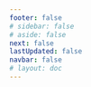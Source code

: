```yaml
---
footer: false
# sidebar: false
# aside: false
next: false
lastUpdated: false
navbar: false
# layout: doc
---
```


<script setup>
  const chatPrompts = [
    { id: "49", text: "このサイトの人気ページ、表形式", category: "general" },
    { id: "49", text: "このサイトのトップ10よくある質問", category: "general" },
    { id: "49", text: "フリーゾーンサイトのリンク、表形式", category: "general" },
    { id: "49", text: "価格付きフリーゾーンサイトへのリンク表", category: "general" },

    { id: "1", text: "UAEでの会社登記", category: "business" },
    { id: "7", text: "UAE事業ライセンスの要件", category: "business" },
    { id: "7", text: "UAE事業体タイプの比較、表と分析", category: "business" },
    { id: "48", text: "UAEのベスト病院10選、メリットとデメリット", category: "healthcare" },

    { id: "15", text: "UAEでの委任状", category: "legal" },

    // ビジネスサービス（第1ブロック）
    { id: "2", text: "Mainland会社設立", category: "business" },
    { id: "3", text: "Free zone会社登記", category: "business" },
    { id: "4", text: "オフショア会社設立", category: "business" },
    { id: "5", text: "UAEフリーランスビザ", category: "business" },
    { id: "6", text: "ドバイ事業ライセンス", category: "business" },
    { id: "23", text: "UAE事業設立", category: "business" },
    { id: "24", text: "ドバイフリーゾーン", category: "business" },
    { id: "25", text: "UAE会社登記", category: "business" },
    { id: "26", text: "UAEフリーランスビザ", category: "business" },

    // ビザと移民
    { id: "8", text: "UAE Golden Visa申請", category: "visa" },
    { id: "9", text: "UAE就労ビザ", category: "visa" },
    { id: "10", text: "UAE家族ビザスポンサーシップ", category: "visa" },
    { id: "11", text: "ビザ健康診断要件", category: "visa" },
    { id: "12", text: "UAE居住ビザ手続き", category: "visa" },
    { id: "27", text: "UAEビザ要件", category: "visa" },

    // 法務と文書
    { id: "13", text: "Emirates ID申請", category: "legal" },
    { id: "14", text: "UAE文書認証", category: "legal" },
    { id: "16", text: "UAE事業契約書審査", category: "legal" },
    { id: "40", text: "Emirates ID更新", category: "legal" },

    // 金融サービス
    { id: "17", text: "UAE法人銀行口座", category: "finance" },
    { id: "18", text: "UAE税務登録（VAT）", category: "finance" },
    { id: "19", text: "UAE会計サービス", category: "finance" },
    { id: "20", text: "UAE Economic Substance Regulations", category: "finance" },
    { id: "41", text: "UAE銀行サービス", category: "finance" },

    // 不動産とサービス
    { id: "21", text: "UAE不動産投資", category: "property" },
    { id: "22", text: "ドバイオフィス賃貸", category: "property" },

    // 医療
    { id: "47", text: "UAE健康保険", category: "healthcare" },
    { id: "49", text: "UAE健康診断", category: "healthcare" },

    // 観光とエンターテイメント（最後）
    { id: "28", text: "ドバイ観光スポット", category: "travel" },
    { id: "29", text: "Expo City Dubai", category: "attractions" },
    { id: "30", text: "Dubai Frameチケット", category: "attractions" },
    { id: "31", text: "Burj Khalifaチケット", category: "attractions" },
    { id: "32", text: "Museum of the Future", category: "attractions" },
    { id: "33", text: "Abu Dhabi Louvre", category: "attractions" },
    { id: "34", text: "Ferrari World Abu Dhabi", category: "attractions" },
    { id: "35", text: "Dubai Mallショッピング", category: "shopping" },
]
</script>

<AIChat :prompts="chatPrompts" />